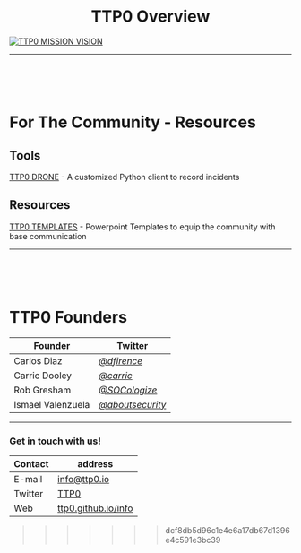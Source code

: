 <h1 align="center">TTP0 Overview</h1>


[![TTP0 MISSION VISION](https://i.imgur.com/pWtgAMM.png)](https://i.imgur.com/pWtgAMM.png "MISSION")

***

<br>
<br>
<br>

# For The Community  - Resources

## Tools
[TTP0 DRONE](https://github.com/TTP0/drone) - A customized Python client to record incidents

## Resources
[TTP0 TEMPLATES](https://github.com/TTP0/ttp0_community_templates) - Powerpoint Templates to equip the community with base communication
***
<br>
<br>
<br>

# TTP0 Founders

Founder | Twitter
--------|----------
Carlos Diaz       | *[@dfirence](https://twitter.com/dfirence)*
Carric Dooley     | *[@carric](https://twitter.com/carric)*
Rob Gresham       | *[@SOCologize](https://twitter.com/socologize)*
Ismael Valenzuela | *[@aboutsecurity](https://twitter.com/aboutsecurity)*

***

### Get in touch with us!

Contact | address
--------|-------------
E-mail  | info@ttp0.io
Twitter | [TTP0](https://twitter.com/TTP_0)
Web     | [ttp0.github.io/info](https://ttp0.github.io/info/)

>>>>>>> dcf8db5d96c1e4e6a17db67d1396e4c591e3bc39
